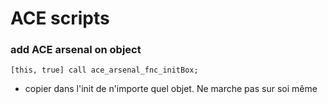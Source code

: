 # ACE scripts
### add ACE arsenal on object
```sqf
[this, true] call ace_arsenal_fnc_initBox;
```
- copier dans l'init de n'importe quel objet. Ne marche pas sur soi même
